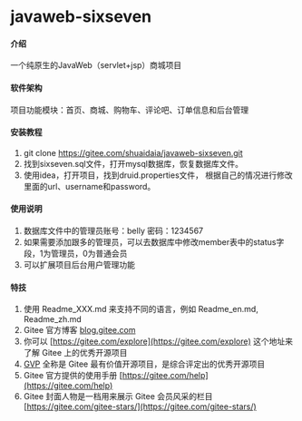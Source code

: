 # javaweb-sixseven

#### 介绍
一个纯原生的JavaWeb（servlet+jsp）商城项目

#### 软件架构
项目功能模块：首页、商城、购物车、评论吧、订单信息和后台管理

#### 安装教程

1.  git clone https://gitee.com/shuaidaia/javaweb-sixseven.git
2.  找到sixseven.sql文件，打开mysql数据库，恢复数据库文件。
3.  使用idea，打开项目，找到druid.properties文件，
根据自己的情况进行修改里面的url、username和password。

#### 使用说明

1.  数据库文件中的管理员账号：belly 密码：1234567
2.  如果需要添加跟多的管理员，可以去数据库中修改member表中的status字段，1为管理员，0为普通会员
3.  可以扩展项目后台用户管理功能


#### 特技

1.  使用 Readme\_XXX.md 来支持不同的语言，例如 Readme\_en.md, Readme\_zh.md
2.  Gitee 官方博客 [blog.gitee.com](https://blog.gitee.com)
3.  你可以 [https://gitee.com/explore](https://gitee.com/explore) 这个地址来了解 Gitee 上的优秀开源项目
4.  [GVP](https://gitee.com/gvp) 全称是 Gitee 最有价值开源项目，是综合评定出的优秀开源项目
5.  Gitee 官方提供的使用手册 [https://gitee.com/help](https://gitee.com/help)
6.  Gitee 封面人物是一档用来展示 Gitee 会员风采的栏目 [https://gitee.com/gitee-stars/](https://gitee.com/gitee-stars/)
